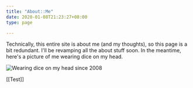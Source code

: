 ```yaml
---
title: "About::Me"
date: 2020-01-08T21:23:27+08:00
type: page

---
```


Technically, this entire site is about me (and my thoughts), so this page is a bit redundant. I'll be revamping all the about stuff soon. In the meantime, here's a picture of me wearing dice on my head.

![Wearing dice on my head since 2008](/uploads/diceonhead.jpg)

[[Test]]